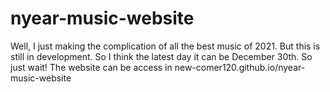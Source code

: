 # nyear-music-website
Well, I just making the complication of all the best music of 2021. But this is still in development. So I think the latest day it can be December 30th. So just wait!
The website can be access in new-comer120.github.io/nyear-music-website
